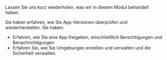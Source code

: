 Lassen Sie uns kurz wiederholen, was wir in diesem Modul behandelt haben.

Sie haben erfahren, wie Sie App-Versionen überprüfen und wiederherstellen. Sie haben:
  - Erfahren, wie Sie eine App freigeben, einschließlich Berechtigungen und Benachrichtigungen
  - Erfahren Sie, wie Sie Umgebungen erstellen und verwalten und die Sicherheit verwalten.
